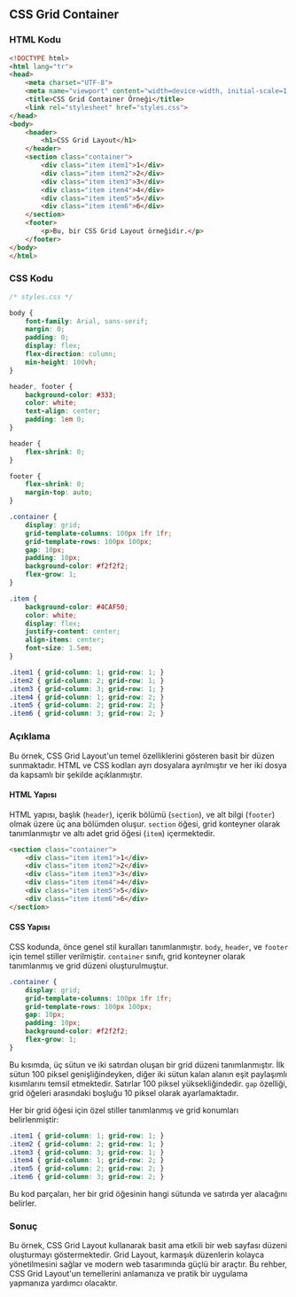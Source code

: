 ## CSS Grid Container

### HTML Kodu

```html
<!DOCTYPE html>
<html lang="tr">
<head>
    <meta charset="UTF-8">
    <meta name="viewport" content="width=device-width, initial-scale=1.0">
    <title>CSS Grid Container Örneği</title>
    <link rel="stylesheet" href="styles.css">
</head>
<body>
    <header>
        <h1>CSS Grid Layout</h1>
    </header>
    <section class="container">
        <div class="item item1">1</div>
        <div class="item item2">2</div>
        <div class="item item3">3</div>
        <div class="item item4">4</div>
        <div class="item item5">5</div>
        <div class="item item6">6</div>
    </section>
    <footer>
        <p>Bu, bir CSS Grid Layout örneğidir.</p>
    </footer>
</body>
</html>
```

### CSS Kodu

```css
/* styles.css */

body {
    font-family: Arial, sans-serif;
    margin: 0;
    padding: 0;
    display: flex;
    flex-direction: column;
    min-height: 100vh;
}

header, footer {
    background-color: #333;
    color: white;
    text-align: center;
    padding: 1em 0;
}

header {
    flex-shrink: 0;
}

footer {
    flex-shrink: 0;
    margin-top: auto;
}

.container {
    display: grid;
    grid-template-columns: 100px 1fr 1fr;
    grid-template-rows: 100px 100px;
    gap: 10px;
    padding: 10px;
    background-color: #f2f2f2;
    flex-grow: 1;
}

.item {
    background-color: #4CAF50;
    color: white;
    display: flex;
    justify-content: center;
    align-items: center;
    font-size: 1.5em;
}

.item1 { grid-column: 1; grid-row: 1; }
.item2 { grid-column: 2; grid-row: 1; }
.item3 { grid-column: 3; grid-row: 1; }
.item4 { grid-column: 1; grid-row: 2; }
.item5 { grid-column: 2; grid-row: 2; }
.item6 { grid-column: 3; grid-row: 2; }
```

### Açıklama

Bu örnek, CSS Grid Layout'un temel özelliklerini gösteren basit bir düzen sunmaktadır. HTML ve CSS kodları ayrı dosyalara ayrılmıştır ve her iki dosya da kapsamlı bir şekilde açıklanmıştır.

#### HTML Yapısı

HTML yapısı, başlık (`header`), içerik bölümü (`section`), ve alt bilgi (`footer`) olmak üzere üç ana bölümden oluşur. `section` öğesi, grid konteyner olarak tanımlanmıştır ve altı adet grid öğesi (`item`) içermektedir.

```html
<section class="container">
    <div class="item item1">1</div>
    <div class="item item2">2</div>
    <div class="item item3">3</div>
    <div class="item item4">4</div>
    <div class="item item5">5</div>
    <div class="item item6">6</div>
</section>
```

#### CSS Yapısı

CSS kodunda, önce genel stil kuralları tanımlanmıştır. `body`, `header`, ve `footer` için temel stiller verilmiştir. `container` sınıfı, grid konteyner olarak tanımlanmış ve grid düzeni oluşturulmuştur.

```css
.container {
    display: grid;
    grid-template-columns: 100px 1fr 1fr;
    grid-template-rows: 100px 100px;
    gap: 10px;
    padding: 10px;
    background-color: #f2f2f2;
    flex-grow: 1;
}
```

Bu kısımda, üç sütun ve iki satırdan oluşan bir grid düzeni tanımlanmıştır. İlk sütun 100 piksel genişliğindeyken, diğer iki sütun kalan alanın eşit paylaşımlı kısımlarını temsil etmektedir. Satırlar 100 piksel yüksekliğindedir. `gap` özelliği, grid öğeleri arasındaki boşluğu 10 piksel olarak ayarlamaktadır.

Her bir grid öğesi için özel stiller tanımlanmış ve grid konumları belirlenmiştir:

```css
.item1 { grid-column: 1; grid-row: 1; }
.item2 { grid-column: 2; grid-row: 1; }
.item3 { grid-column: 3; grid-row: 1; }
.item4 { grid-column: 1; grid-row: 2; }
.item5 { grid-column: 2; grid-row: 2; }
.item6 { grid-column: 3; grid-row: 2; }
```

Bu kod parçaları, her bir grid öğesinin hangi sütunda ve satırda yer alacağını belirler.

### Sonuç

Bu örnek, CSS Grid Layout kullanarak basit ama etkili bir web sayfası düzeni oluşturmayı göstermektedir. Grid Layout, karmaşık düzenlerin kolayca yönetilmesini sağlar ve modern web tasarımında güçlü bir araçtır. Bu rehber, CSS Grid Layout'un temellerini anlamanıza ve pratik bir uygulama yapmanıza yardımcı olacaktır.